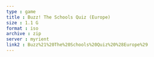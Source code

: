 ```yaml
---
type : game
title : Buzz! The Schools Quiz (Europe)
size : 1.1 G
format : iso
archive : zip
server : myrient
link2 : Buzz%21%20The%20Schools%20Quiz%20%28Europe%29
---
```

